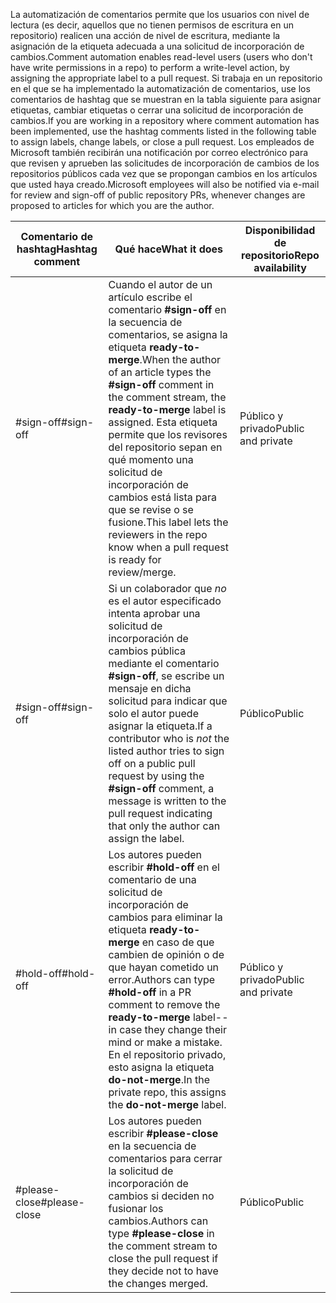 <span data-ttu-id="f2ce4-101">La automatización de comentarios permite que los usuarios con nivel de lectura (es decir, aquellos que no tienen permisos de escritura en un repositorio) realicen una acción de nivel de escritura, mediante la asignación de la etiqueta adecuada a una solicitud de incorporación de cambios.</span><span class="sxs-lookup"><span data-stu-id="f2ce4-101">Comment automation enables read-level users (users who don't have write permissions in a repo) to perform a write-level action, by assigning the appropriate label to a pull request.</span></span> <span data-ttu-id="f2ce4-102">Si trabaja en un repositorio en el que se ha implementado la automatización de comentarios, use los comentarios de hashtag que se muestran en la tabla siguiente para asignar etiquetas, cambiar etiquetas o cerrar una solicitud de incorporación de cambios.</span><span class="sxs-lookup"><span data-stu-id="f2ce4-102">If you are working in a repository where comment automation has been implemented, use the hashtag comments listed in the following table to assign labels, change labels, or close a pull request.</span></span> <span data-ttu-id="f2ce4-103">Los empleados de Microsoft también recibirán una notificación por correo electrónico para que revisen y aprueben las solicitudes de incorporación de cambios de los repositorios públicos cada vez que se propongan cambios en los artículos que usted haya creado.</span><span class="sxs-lookup"><span data-stu-id="f2ce4-103">Microsoft employees will also be notified via e-mail for review and sign-off of public repository PRs, whenever changes are proposed to articles for which you are the author.</span></span>


| <span data-ttu-id="f2ce4-104">Comentario de hashtag</span><span class="sxs-lookup"><span data-stu-id="f2ce4-104">Hashtag comment</span></span> | <span data-ttu-id="f2ce4-105">Qué hace</span><span class="sxs-lookup"><span data-stu-id="f2ce4-105">What it does</span></span> | <span data-ttu-id="f2ce4-106">Disponibilidad de repositorio</span><span class="sxs-lookup"><span data-stu-id="f2ce4-106">Repo availability</span></span> |
| --- | --- | --- |
| <span data-ttu-id="f2ce4-107">#sign-off</span><span class="sxs-lookup"><span data-stu-id="f2ce4-107">#sign-off</span></span> |<span data-ttu-id="f2ce4-108">Cuando el autor de un artículo escribe el comentario **#sign-off** en la secuencia de comentarios, se asigna la etiqueta **ready-to-merge**.</span><span class="sxs-lookup"><span data-stu-id="f2ce4-108">When the author of an article types the **#sign-off** comment in the comment stream, the **ready-to-merge** label is assigned.</span></span> <span data-ttu-id="f2ce4-109">Esta etiqueta permite que los revisores del repositorio sepan en qué momento una solicitud de incorporación de cambios está lista para que se revise o se fusione.</span><span class="sxs-lookup"><span data-stu-id="f2ce4-109">This label lets the reviewers in the repo know when a pull request is ready for review/merge.</span></span> |<span data-ttu-id="f2ce4-110">Público y privado</span><span class="sxs-lookup"><span data-stu-id="f2ce4-110">Public and private</span></span> |
| <span data-ttu-id="f2ce4-111">#sign-off</span><span class="sxs-lookup"><span data-stu-id="f2ce4-111">#sign-off</span></span> |<span data-ttu-id="f2ce4-112">Si un colaborador que *no* es el autor especificado intenta aprobar una solicitud de incorporación de cambios pública mediante el comentario **#sign-off**, se escribe un mensaje en dicha solicitud para indicar que solo el autor puede asignar la etiqueta.</span><span class="sxs-lookup"><span data-stu-id="f2ce4-112">If a contributor who is *not* the listed author tries to sign off on a public pull request by using the **#sign-off** comment, a message is written to the pull request indicating that only the author can assign the label.</span></span> |<span data-ttu-id="f2ce4-113">Público</span><span class="sxs-lookup"><span data-stu-id="f2ce4-113">Public</span></span> |
| <span data-ttu-id="f2ce4-114">#hold-off</span><span class="sxs-lookup"><span data-stu-id="f2ce4-114">#hold-off</span></span> |<span data-ttu-id="f2ce4-115">Los autores pueden escribir **#hold-off** en el comentario de una solicitud de incorporación de cambios para eliminar la etiqueta **ready-to-merge** en caso de que cambien de opinión o de que hayan cometido un error.</span><span class="sxs-lookup"><span data-stu-id="f2ce4-115">Authors can type **#hold-off** in a PR comment to remove the **ready-to-merge** label--in case they change their mind or make a mistake.</span></span> <span data-ttu-id="f2ce4-116">En el repositorio privado, esto asigna la etiqueta **do-not-merge**.</span><span class="sxs-lookup"><span data-stu-id="f2ce4-116">In the private repo, this assigns the **do-not-merge** label.</span></span> |<span data-ttu-id="f2ce4-117">Público y privado</span><span class="sxs-lookup"><span data-stu-id="f2ce4-117">Public and private</span></span> |
| <span data-ttu-id="f2ce4-118">#please-close</span><span class="sxs-lookup"><span data-stu-id="f2ce4-118">#please-close</span></span> |<span data-ttu-id="f2ce4-119">Los autores pueden escribir **#please-close** en la secuencia de comentarios para cerrar la solicitud de incorporación de cambios si deciden no fusionar los cambios.</span><span class="sxs-lookup"><span data-stu-id="f2ce4-119">Authors can type **#please-close** in the comment stream to close the pull request if they decide not to have the changes merged.</span></span> |<span data-ttu-id="f2ce4-120">Público</span><span class="sxs-lookup"><span data-stu-id="f2ce4-120">Public</span></span> |
